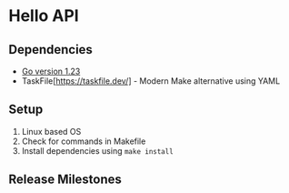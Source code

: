 # Hello API

## Dependencies

- [Go version 1.23](https://golang.org/dl/)
- TaskFile[https://taskfile.dev/] - Modern Make alternative using YAML

## Setup

1. Linux based OS
2. Check for commands in Makefile
3. Install dependencies using `make install`

## Release Milestones
